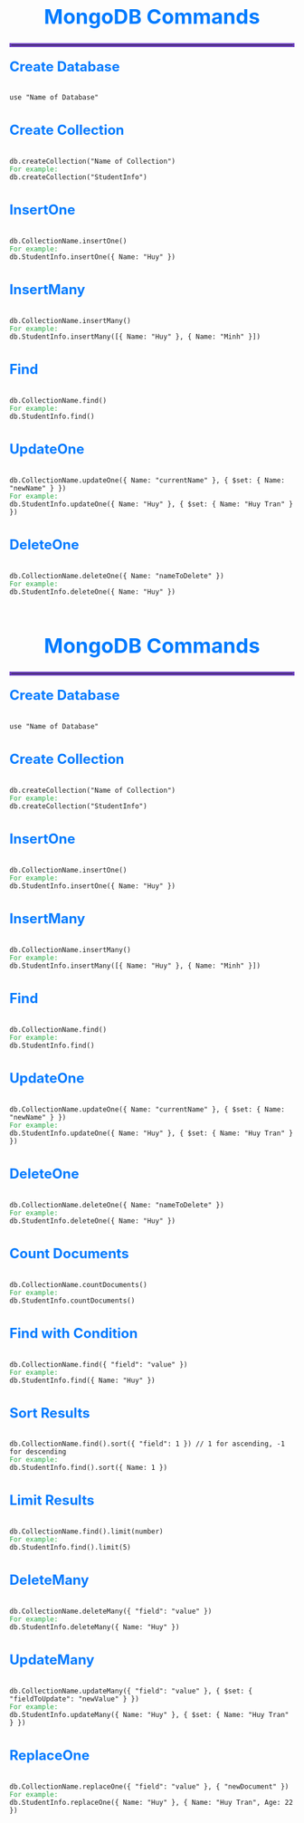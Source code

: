 
<h1 style="font-size: 36px; font-weight: bold; text-align: center; color: #007BFF;">
    MongoDB Commands
</h1>
<hr style="border: 3px solid #6f42c1;">

<h2 style="font-size: 24px; margin-top: 20px; color: #007BFF;">Create Database</h2>
<pre>
<code>
use "Name of Database"
</code>
</pre>

<h2 style="font-size: 24px; margin-top: 20px; color: #007BFF;">Create Collection</h2>
<pre>
<code>
db.createCollection("Name of Collection")
<span style="color: #28a745;">For example:</span>
db.createCollection("StudentInfo")
</code>
</pre>

<h2 style="font-size: 24px; margin-top: 20px; color: #007BFF;">InsertOne</h2>
<pre>
<code>
db.CollectionName.insertOne()
<span style="color: #28a745;">For example:</span>
db.StudentInfo.insertOne({ Name: "Huy" })
</code>
</pre>

<h2 style="font-size: 24px; margin-top: 20px; color: #007BFF;">InsertMany</h2>
<pre>
<code>
db.CollectionName.insertMany()
<span style="color: #28a745;">For example:</span>
db.StudentInfo.insertMany([{ Name: "Huy" }, { Name: "Minh" }])
</code>
</pre>

<h2 style="font-size: 24px; margin-top: 20px; color: #007BFF;">Find</h2>
<pre>
<code>
db.CollectionName.find()
<span style="color: #28a745;">For example:</span>
db.StudentInfo.find()
</code>
</pre>

<h2 style="font-size: 24px; margin-top: 20px; color: #007BFF;">UpdateOne</h2>
<pre>
<code>
db.CollectionName.updateOne({ Name: "currentName" }, { $set: { Name: "newName" } })
<span style="color: #28a745;">For example:</span>
db.StudentInfo.updateOne({ Name: "Huy" }, { $set: { Name: "Huy Tran" } })
</code>
</pre>

<h2 style="font-size: 24px; margin-top: 20px; color: #007BFF;">DeleteOne</h2>
<pre>
<code>
db.CollectionName.deleteOne({ Name: "nameToDelete" })
<span style="color: #28a745;">For example:</span>
db.StudentInfo.deleteOne({ Name: "Huy" })
</code>
</pre>

<h1 style="font-size: 36px; font-weight: bold; text-align: center; color: #007BFF;">
    MongoDB Commands
</h1>
<hr style="border: 3px solid #6f42c1;">

<h2 style="font-size: 24px; margin-top: 20px; color: #007BFF;">Create Database</h2>
<pre>
<code>
use "Name of Database"
</code>
</pre>

<h2 style="font-size: 24px; margin-top: 20px; color: #007BFF;">Create Collection</h2>
<pre>
<code>
db.createCollection("Name of Collection")
<span style="color: #28a745;">For example:</span>
db.createCollection("StudentInfo")
</code>
</pre>

<h2 style="font-size: 24px; margin-top: 20px; color: #007BFF;">InsertOne</h2>
<pre>
<code>
db.CollectionName.insertOne()
<span style="color: #28a745;">For example:</span>
db.StudentInfo.insertOne({ Name: "Huy" })
</code>
</pre>

<h2 style="font-size: 24px; margin-top: 20px; color: #007BFF;">InsertMany</h2>
<pre>
<code>
db.CollectionName.insertMany()
<span style="color: #28a745;">For example:</span>
db.StudentInfo.insertMany([{ Name: "Huy" }, { Name: "Minh" }])
</code>
</pre>

<h2 style="font-size: 24px; margin-top: 20px; color: #007BFF;">Find</h2>
<pre>
<code>
db.CollectionName.find()
<span style="color: #28a745;">For example:</span>
db.StudentInfo.find()
</code>
</pre>

<h2 style="font-size: 24px; margin-top: 20px; color: #007BFF;">UpdateOne</h2>
<pre>
<code>
db.CollectionName.updateOne({ Name: "currentName" }, { $set: { Name: "newName" } })
<span style="color: #28a745;">For example:</span>
db.StudentInfo.updateOne({ Name: "Huy" }, { $set: { Name: "Huy Tran" } })
</code>
</pre>

<h2 style="font-size: 24px; margin-top: 20px; color: #007BFF;">DeleteOne</h2>
<pre>
<code>
db.CollectionName.deleteOne({ Name: "nameToDelete" })
<span style="color: #28a745;">For example:</span>
db.StudentInfo.deleteOne({ Name: "Huy" })
</code>
</pre>

<h2 style="font-size: 24px; margin-top: 20px; color: #007BFF;">Count Documents</h2>
<pre>
<code>
db.CollectionName.countDocuments()
<span style="color: #28a745;">For example:</span>
db.StudentInfo.countDocuments()
</code>
</pre>

<h2 style="font-size: 24px; margin-top: 20px; color: #007BFF;">Find with Condition</h2>
<pre>
<code>
db.CollectionName.find({ "field": "value" })
<span style="color: #28a745;">For example:</span>
db.StudentInfo.find({ Name: "Huy" })
</code>
</pre>

<h2 style="font-size: 24px; margin-top: 20px; color: #007BFF;">Sort Results</h2>
<pre>
<code>
db.CollectionName.find().sort({ "field": 1 }) // 1 for ascending, -1 for descending
<span style="color: #28a745;">For example:</span>
db.StudentInfo.find().sort({ Name: 1 })
</code>
</pre>

<h2 style="font-size: 24px; margin-top: 20px; color: #007BFF;">Limit Results</h2>
<pre>
<code>
db.CollectionName.find().limit(number)
<span style="color: #28a745;">For example:</span>
db.StudentInfo.find().limit(5)
</code>
</pre>

<h2 style="font-size: 24px; margin-top: 20px; color: #007BFF;">DeleteMany</h2>
<pre>
<code>
db.CollectionName.deleteMany({ "field": "value" })
<span style="color: #28a745;">For example:</span>
db.StudentInfo.deleteMany({ Name: "Huy" })
</code>
</pre>

<h2 style="font-size: 24px; margin-top: 20px; color: #007BFF;">UpdateMany</h2>
<pre>
<code>
db.CollectionName.updateMany({ "field": "value" }, { $set: { "fieldToUpdate": "newValue" } })
<span style="color: #28a745;">For example:</span>
db.StudentInfo.updateMany({ Name: "Huy" }, { $set: { Name: "Huy Tran" } })
</code>
</pre>

<h2 style="font-size: 24px; margin-top: 20px; color: #007BFF;">ReplaceOne</h2>
<pre>
<code>
db.CollectionName.replaceOne({ "field": "value" }, { "newDocument" })
<span style="color: #28a745;">For example:</span>
db.StudentInfo.replaceOne({ Name: "Huy" }, { Name: "Huy Tran", Age: 22 })
</code>
</pre>
